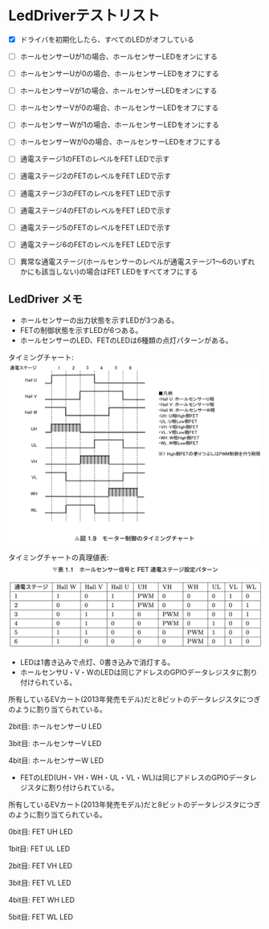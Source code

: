 # LedDriverテストリスト

- [x] ドライバを初期化したら、すべてのLEDがオフしている
- [ ] ホールセンサーUが1の場合、ホールセンサーLEDをオンにする
- [ ] ホールセンサーUが0の場合、ホールセンサーLEDをオフにする
- [ ] ホールセンサーVが1の場合、ホールセンサーLEDをオンにする
- [ ] ホールセンサーVが0の場合、ホールセンサーLEDをオフにする
- [ ] ホールセンサーWが1の場合、ホールセンサーLEDをオンにする
- [ ] ホールセンサーWが0の場合、ホールセンサーLEDをオフにする
- [ ] 通電ステージ1のFETのレベルをFET LEDで示す
- [ ] 通電ステージ2のFETのレベルをFET LEDで示す
- [ ] 通電ステージ3のFETのレベルをFET LEDで示す
- [ ] 通電ステージ4のFETのレベルをFET LEDで示す
- [ ] 通電ステージ5のFETのレベルをFET LEDで示す
- [ ] 通電ステージ6のFETのレベルをFET LEDで示す
- [ ] 異常な通電ステージ(ホールセンサーのレベルが通電ステージ1〜6のいずれかにも該当しない)の場合はFET LEDをすべてオフにする


## LedDriver メモ
 * ホールセンサーの出力状態を示すLEDが3つある。
 * FETの制御状態を示すLEDが6つある。
 * ホールセンサーのLED、FETのLEDは6種類の点灯パターンがある。

タイミングチャート:
![タイミングチャート](/image/LedDriver/timing_chart.png)

タイミングチャートの真理値表:
![タイミングチャートの真理値表](/image/LedDriver/timing_chart_table.png)

 * LEDは1書き込みで点灯、0書き込みで消灯する。
 * ホールセンサU・V・WのLEDは同じアドレスのGPIOデータレジスタに割り付けられている。

所有しているEVカート(2013年発売モデル)だと8ビットのデータレジスタにつぎのように割り当てられている。

2bit目: ホールセンサーU LED

3bit目: ホールセンサーV LED

4bit目: ホールセンサーW LED


 * FETのLED(UH・VH・WH・UL・VL・WL)は同じアドレスのGPIOデータレジスタに割り付けられている。

所有しているEVカート(2013年発売モデル)だと8ビットのデータレジスタにつぎのように割り当てられている。

0bit目: FET UH LED

1bit目: FET UL LED

2bit目: FET VH LED

3bit目: FET VL LED

4bit目: FET WH LED

5bit目: FET WL LED
